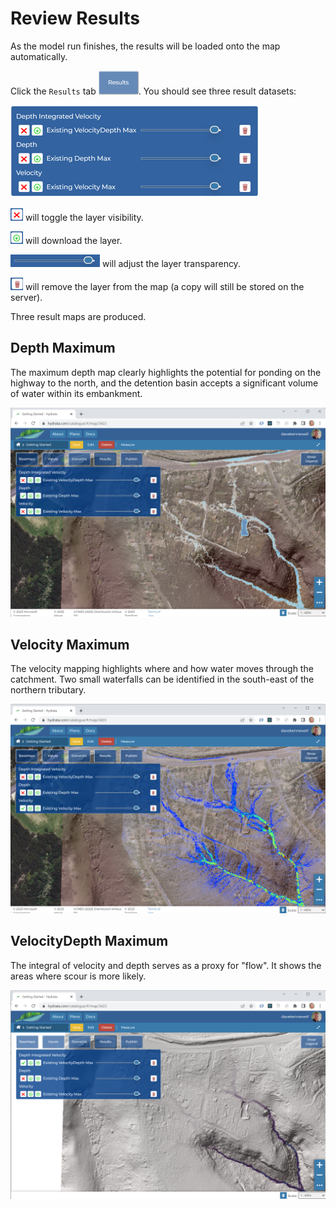 # Review Results

As the model run finishes, the results will be loaded onto the map automatically. 

Click the `Results` tab ![](../_static/icon-results-tab.png). You should see three result datasets:

![](../_static/getting-started-results-tab.png)

![](../_static/icon-red-x.png) will toggle the layer visibility.

![](../_static/icon-download.png) will download the layer.

![](../_static/icon-slider.png) will adjust the layer transparency.

![](../_static/icon-delete.png) will remove the layer from the map (a copy will still be stored on the server).

Three result maps are produced. 

## Depth Maximum
The maximum depth map clearly highlights the potential for ponding on the highway to the north, and the detention basin accepts a significant volume of water within its embankment.

![](../_static/getting-started-results-depth.png)

## Velocity Maximum
The velocity mapping highlights where and how water moves through the catchment. Two small waterfalls can be identified in the south-east of the northern tributary.

![](../_static/getting-started-results-velocity.png)

## VelocityDepth Maximum
The integral of velocity and depth serves as a proxy for "flow". It shows the areas where scour is more likely.

![](../_static/getting-started-results-velocity-depth.png)
